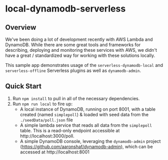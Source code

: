 # local-dynamodb-serverless
## Overview
We've been doing a lot of development recently with AWS Lambda and DynamoDB.  While there are some great tools and frameworks for describing, deploying and monitoring these services with AWS, we didn't have a great / standardized way for working with these solutions locally.

This sample app demonstrates usage of the `serverless-dynamodb-local` and `serverless-offline` Serverless plugins as well as `dynamodb-admin`.

## Quick Start
1. Run `npm install` to pull in all of the necessary dependencies.
2. Run `npm run local` to fire up:
    - A local instance of DynamoDB, running on port 8001, with a table created (named `simplepoll`) & loaded with seed data from the `./seedData/poll.json` file
    - A simple lambda service that reads all data from the `simplepoll` table.  This is a read-only endpoint accessible at http://localhost:3000/poll.
    - A simple DynamoDB console, leveraging the `dynamodb-admin` project (https://github.com/aaronshaf/dynamodb-admin), which can be accessed at http://localhost:8001
